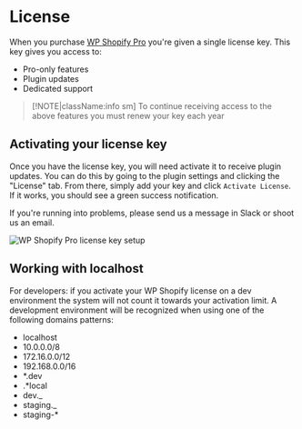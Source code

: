 # License

When you purchase [WP Shopify Pro](https://wpshopify-web.loc/purchase/) you're given a single license key. This key gives you access to:

-  Pro-only features
-  Plugin updates
-  Dedicated support

> [!NOTE|className:info sm]
> To continue receiving access to the above features you must renew your key each year

## Activating your license key

Once you have the license key, you will need activate it to receive plugin updates. You can do this by going to the plugin settings and clicking the "License" tab. From there, simply add your key and click `Activate License`. If it works, you should see a green success notification.

If you're running into problems, please send us a message in Slack or shoot us an email.

![WP Shopify Pro license key setup](http://localhost:4000/assets/license-setup.png)

## Working with localhost

For developers: if you activate your WP Shopify license on a dev environment the system will not count it towards your activation limit. A development environment will be recognized when using one of the following domains patterns:

-  localhost
-  10.0.0.0/8
-  172.16.0.0/12
-  192.168.0.0/16
-  \*.dev
-  .\*local
-  dev.\_
-  staging.\_
-  staging-\*
